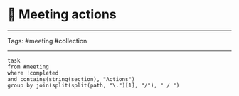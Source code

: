 # 🏃 Meeting actions

---

Tags: #meeting #collection

---

```dataview
task
from #meeting 
where !completed 
and contains(string(section), "Actions")
group by join(split(split(path, "\.")[1], "/"), " / ")
```


